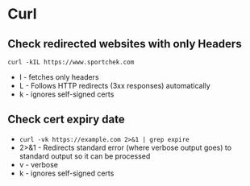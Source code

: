 # Curl

## Check redirected websites with only Headers

`curl -kIL https://www.sportchek.com`
 - I - fetches only headers
 - L - Follows HTTP redirects (3xx responses) automatically
 - k - ignores self-signed certs

 ## Check cert expiry date

- `curl -vk https://example.com 2>&1 | grep expire`
- 2>&1 - Redirects standard error (where verbose output goes) to standard output so it can be processed
- v - verbose
- k - ignores self-signed certs